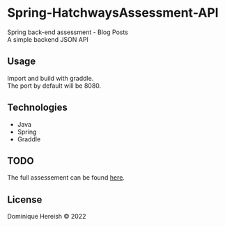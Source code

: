 # Spring-HatchwaysAssessment-API
Spring back-end assessment - Blog Posts</br>
  A simple backend JSON API

## Usage
Import and build with graddle.
</br>The port by default will be 8080.

## Technologies

<ul>
	<li>Java</li>
	<li>Spring</li>
	<li>Graddle</li>
</ul>


## TODO

The full assessement can be found [here](/documents/assessment.pdf).

## License
Dominique Hereish &copy; 2022